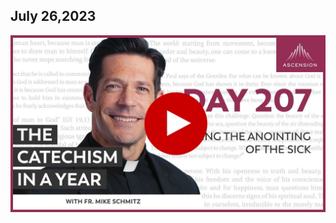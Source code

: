 ## July 26,2023 ##

[![Celebrating the Anointing of the Sick](https://raw.githubusercontent.com/linusjf/CIAY/main/July/jpgs/Day207.jpg)](https://youtu.be/nMVqM8j_OYI "Celebrating the Anointing of the Sick")
